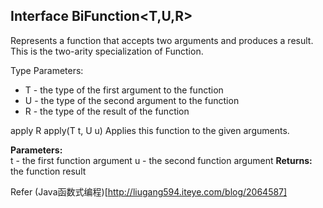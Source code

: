 ## Interface BiFunction<T,U,R>
Represents a function that accepts two arguments and produces a result. This is the two-arity specialization of Function.

Type Parameters:
- T - the type of the first argument to the function
- U - the type of the second argument to the function
- R - the type of the result of the function

apply
R apply(T t, U u)
Applies this function to the given arguments.

**Parameters:** <br>
t - the first function argument
u - the second function argument
**Returns:** <br>
the function result

Refer (Java函数式编程)[http://liugang594.iteye.com/blog/2064587]
